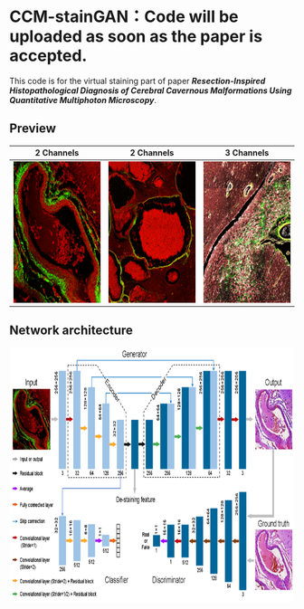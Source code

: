 # CCM-stainGAN：Code will be uploaded as soon as the paper is accepted.

This code is for the virtual staining part of paper ***Resection-Inspired Histopathological Diagnosis of Cerebral Cavernous Malformations Using Quantitative Multiphoton Microscopy***.


## Preview
|            2 Channels            |            2 Channels            |            3 Channels            |
| :------------------------------: | :------------------------------: | :------------------------------: |
|<img src="./figure/he-mpm.gif"  height=250 width=250>|<img src="./figure/he-mpm1.gif"  height=250 width=250>|<img src="./figure/ppb-mpm.gif"  height=250 width=250>|


## Network architecture
<img src="./figure/structure.png"  height=450 width=900>

